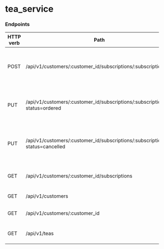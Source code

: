 # tea_service


### Endpoints

HTTP verb   | Path                                                          | Use
------------|---------------------------------------------------------------|-------------------------------------------
POST        | /api/v1/customers/:customer_id/subscriptions/:subscription_id | Subscribe a customer to a tea subscription, and create a subscription
PUT         | /api/v1/customers/:customer_id/subscriptions/:subscription_id?status=ordered | Update a customer's tea subscription status to ordered)
PUT         | /api/v1/customers/:customer_id/subscriptions/:subscription_id?status=cancelled | Update a customer's tea subscription status to cancelled)
GET         | /api/v1/customers/:customer_id/subscriptions                 | See customer's total subscriptions
GET         | /api/v1/customers                                            | View all customer's
GET         | /api/v1/customers/:customer_id                               | View one customer's info
GET         | /api/v1/teas                                                 | View all available teas
